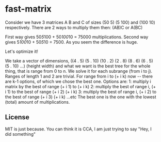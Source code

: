 # fast-matrix

Consider we have 3 matrices A B and C of sizes (50 5) (5 100) and (100 10) respectively.
There are 2 ways to multiply them then:
(AB)C or A(BC)

First way gives 50*5*100 + 50*100*10 = 75000 multiplications.
Second way gives 5*100*10 + 50*5*10 = 7500. As you seem the difference is huge.

Let's optimize it!

We take a vector of dimensions, ((4 . 5) (5 . 10) (10 . 2) (2 . 8) (8 . 6) (6 .
5) (5 . 10) ...) (height width) and what we want is the best tree for the whole thing, that is range from 0 to n.
We solve it for each subrange (from i to j).
Ranges of length 1 and 2 are trivial.
For range from i to (+ i k) now -- there are k-1 options, of which we chose the best one.
Options are:
1: multiply i matrix by the best of range (+ i 1) to (+ i k)
2: multiply the best of range i, (+ i 1) to the best of range (+ i 2) (+ i k)
3: multiply the best of range i, (+ i 2) to the best of range (+ i 3) (+ i k)
...etc
The best one is the one with the lowest (total) amount of multiplications.

## License

MIT is just because. You can think it is CCA, I am just trying to say "Hey, I
did something"
